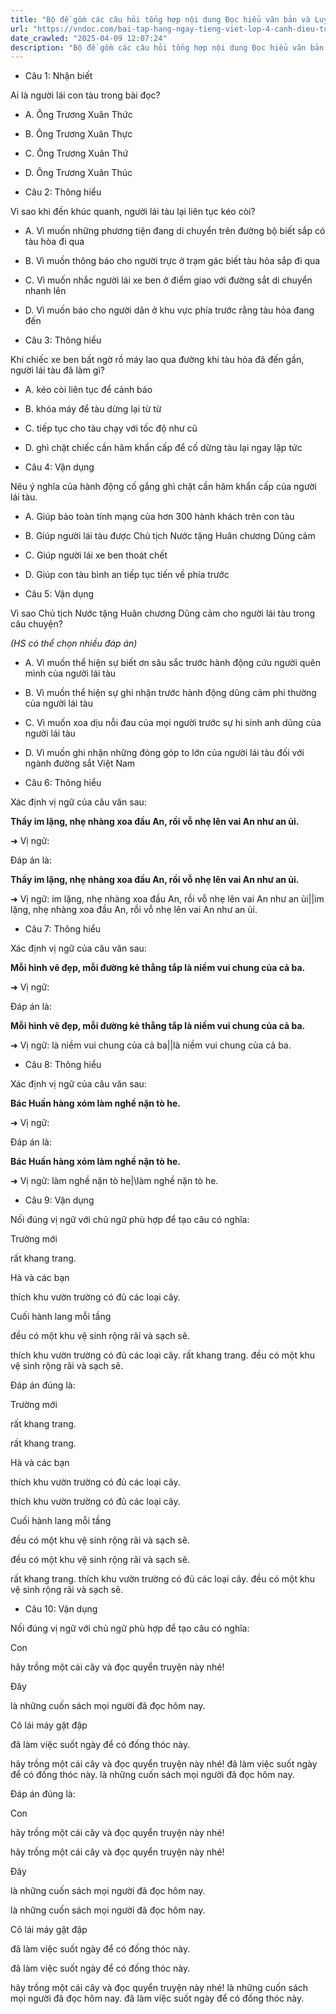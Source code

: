 ```yaml
---
title: "Bộ đề gồm các câu hỏi tổng hợp nội dung Đọc hiểu văn bản và Luyện từ và câu được học ở Tuần 21 trong chương trình Tiếng Việt lớp 4 Tập 2 Cánh Diều."
url: "https://vndoc.com/bai-tap-hang-ngay-tieng-viet-lop-4-canh-dieu-tuan-21-thu-5-335055"
date_crawled: "2025-04-09 12:07:24"
description: "Bộ đề gồm các câu hỏi tổng hợp nội dung Đọc hiểu văn bản và Luyện từ và câu được học ở Tuần 21 trong chương trình Tiếng Việt lớp 4 Tập 2 Cánh Diều."
---
```


* Câu 1:  Nhận biết

Ai là người lái con tàu trong bài đọc?

  * A. Ông Trương Xuân Thức 
  * B. Ông Trương Xuân Thực 
  * C. Ông Trương Xuân Thứ 
  * D. Ông Trương Xuân Thúc 



* Câu 2:  Thông hiểu

Vì sao khi đến khúc quanh, người lái tàu lại liên tục kéo còi?

  * A. Vì muốn những phương tiện đang di chuyển trên đường bộ biết sắp có tàu hòa đi qua 
  * B. Vì muốn thông báo cho người trực ở trạm gác biết tàu hỏa sắp đi qua 
  * C. Vì muốn nhắc người lái xe ben ở điểm giao với đường sắt di chuyển nhanh lên 
  * D. Vì muốn báo cho người dân ở khu vực phía trước rằng tàu hỏa đang đến 



* Câu 3:  Thông hiểu

Khi chiếc xe ben bất ngờ rồ máy lao qua đường khi tàu hỏa đã đến gần, người lái tàu đã làm gì?

  * A. kéo còi liên tục để cảnh báo 
  * B. khóa máy để tàu dừng lại từ từ 
  * C. tiếp tục cho tàu chạy với tốc độ như cũ 
  * D. ghì chặt chiếc cần hãm khẩn cấp để cố dừng tàu lại ngay lập tức 



* Câu 4:  Vận dụng

Nêu ý nghĩa của hành động cố gắng ghì chặt cần hãm khẩn cấp của người lái tàu.

  * A. Giúp bảo toàn tính mạng của hơn 300 hành khách trên con tàu 
  * B. Giúp người lái tàu được Chủ tịch Nước tặng Huân chương Dũng cảm 
  * C. Giúp người lái xe ben thoát chết 
  * D. Giúp con tàu bình an tiếp tục tiến về phía trước 



* Câu 5:  Vận dụng

Vì sao Chủ tịch Nước tặng Huân chương Dũng cảm cho người lái tàu trong câu chuyện?

_(HS có thể chọn nhiều đáp án)_

  * A. Vì muốn thể hiện sự biết ơn sâu sắc trước hành động cứu người quên mình của người lái tàu 
  * B. Vì muốn thể hiện sự ghi nhận trước hành động dũng cảm phi thường của người lái tàu 
  * C. Vì muốn xoa dịu nỗi đau của mọi người trước sự hi sinh anh dũng của người lái tàu 
  * D. Vì muốn ghi nhận những đóng góp to lớn của người lái tàu đối với ngành đường sắt Việt Nam 



* Câu 6:  Thông hiểu

Xác định vị ngữ của câu văn sau:

**Thầy im lặng, nhẹ nhàng xoa đầu An, rồi vỗ nhẹ lên vai An như an ủi.**

➜ Vị ngữ: 

Đáp án là:

**Thầy im lặng, nhẹ nhàng xoa đầu An, rồi vỗ nhẹ lên vai An như an ủi.**

➜ Vị ngữ: im lặng, nhẹ nhàng xoa đầu An, rồi vỗ nhẹ lên vai An như an ủi||im lặng, nhẹ nhàng xoa đầu An, rồi vỗ nhẹ lên vai An như an ủi.

* Câu 7:  Thông hiểu

Xác định vị ngữ của câu văn sau:

**Mỗi hình vẽ đẹp, mỗi đường kẻ thẳng tắp là niềm vui chung của cả ba.**

➜ Vị ngữ: 

Đáp án là:

**Mỗi hình vẽ đẹp, mỗi đường kẻ thẳng tắp là niềm vui chung của cả ba.**

➜ Vị ngữ: là niềm vui chung của cả ba||là niềm vui chung của cả ba.

* Câu 8:  Thông hiểu

Xác định vị ngữ của câu văn sau:

**Bác Huấn hàng xóm làm nghề nặn tò he.**

➜ Vị ngữ: 

Đáp án là:

**Bác Huấn hàng xóm làm nghề nặn tò he.**

➜ Vị ngữ: làm nghề nặn tò he|\làm nghề nặn tò he.

* Câu 9:  Vận dụng

Nối đúng vị ngữ với chủ ngữ phù hợp để tạo câu có nghĩa:

Trường mới 

rất khang trang. 

Hà và các bạn 

thích khu vườn trường có đủ các loại cây. 

Cuối hành lang mỗi tầng 

đều có một khu vệ sinh rộng rãi và sạch sẽ. 

thích khu vườn trường có đủ các loại cây.  rất khang trang.  đều có một khu vệ sinh rộng rãi và sạch sẽ. 

Đáp án đúng là:

Trường mới 

rất khang trang. 

rất khang trang. 

Hà và các bạn 

thích khu vườn trường có đủ các loại cây. 

thích khu vườn trường có đủ các loại cây. 

Cuối hành lang mỗi tầng 

đều có một khu vệ sinh rộng rãi và sạch sẽ. 

đều có một khu vệ sinh rộng rãi và sạch sẽ. 

rất khang trang.  thích khu vườn trường có đủ các loại cây.  đều có một khu vệ sinh rộng rãi và sạch sẽ. 

* Câu 10:  Vận dụng

Nối đúng vị ngữ với chủ ngữ phù hợp để tạo câu có nghĩa:

Con 

hãy trồng một cái cây và đọc quyển truyện này nhé! 

Đây 

là những cuốn sách mọi người đã đọc hôm nay. 

Cô lái máy gặt đập 

đã làm việc suốt ngày để có đống thóc này. 

hãy trồng một cái cây và đọc quyển truyện này nhé!  đã làm việc suốt ngày để có đống thóc này.  là những cuốn sách mọi người đã đọc hôm nay. 

Đáp án đúng là:

Con 

hãy trồng một cái cây và đọc quyển truyện này nhé! 

hãy trồng một cái cây và đọc quyển truyện này nhé! 

Đây 

là những cuốn sách mọi người đã đọc hôm nay. 

là những cuốn sách mọi người đã đọc hôm nay. 

Cô lái máy gặt đập 

đã làm việc suốt ngày để có đống thóc này. 

đã làm việc suốt ngày để có đống thóc này. 

hãy trồng một cái cây và đọc quyển truyện này nhé!  là những cuốn sách mọi người đã đọc hôm nay.  đã làm việc suốt ngày để có đống thóc này. 

